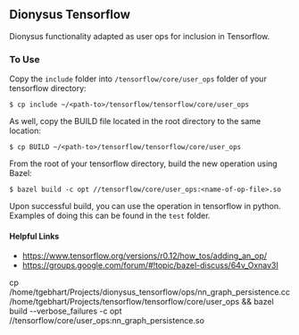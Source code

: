 ## Dionysus Tensorflow

Dionysus functionality adapted as user ops for inclusion in Tensorflow.


### To Use

Copy the `include` folder into `/tensorflow/core/user_ops` folder of your
tensorflow directory:

```
$ cp include ~/<path-to>/tensorflow/tensorflow/core/user_ops
```

As well, copy the BUILD file located in the root directory to the same location:

```
$ cp BUILD ~/<path-to>/tensorflow/tensorflow/core/user_ops
```

From the root of your tensorflow directory, build the new operation using Bazel:

```
$ bazel build -c opt //tensorflow/core/user_ops:<name-of-op-file>.so
```

Upon successful build, you can use the operation in tensorflow in python.
Examples of doing this can be found in the `test` folder.


#### Helpful Links
  - https://www.tensorflow.org/versions/r0.12/how_tos/adding_an_op/
  - https://groups.google.com/forum/#!topic/bazel-discuss/64v_Oxnav3I

cp /home/tgebhart/Projects/dionysus_tensorflow/ops/nn_graph_persistence.cc /home/tgebhart/Projects/tensorflow/tensorflow/core/user_ops && 
bazel build --verbose_failures -c opt //tensorflow/core/user_ops:nn_graph_persistence.so
